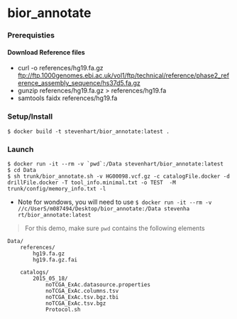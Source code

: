 # bior_annotate

### Prerequisties
#### Download Reference files
* curl -o references/hg19.fa.gz ftp://ftp.1000genomes.ebi.ac.uk/vol1/ftp/technical/reference/phase2_reference_assembly_sequence/hs37d5.fa.gz 
* gunzip references/hg19.fa.gz > references/hg19.fa
* samtools faidx references/hg19.fa



### Setup/Install
```
$ docker build -t stevenhart/bior_annotate:latest .
```
### Launch
```
$ docker run -it --rm -v `pwd`:/Data stevenhart/bior_annotate:latest
$ cd Data
$ sh trunk/bior_annotate.sh -v HG00098.vcf.gz -c catalogFile.docker -d drillFile.docker -T tool_info.minimal.txt -o TEST  -M trunk/config/memory_info.txt -l
```
* Note for wondows, you will need to use `$ docker run -it --rm -v //c/UserS/m087494/Desktop/bior_annotate:/Data stevenha
rt/bior_annotate:latest`
> For this demo, make sure `pwd` contains the following elements

	Data/
		references/
			hg19.fa.gz
			hg19.fa.gz.fai

		catalogs/
			2015_05_18/
				noTCGA_ExAc.datasource.properties
				noTCGA_ExAc.columns.tsv
				noTCGA_ExAc.tsv.bgz.tbi
				noTCGA_ExAc.tsv.bgz
				Protocol.sh
